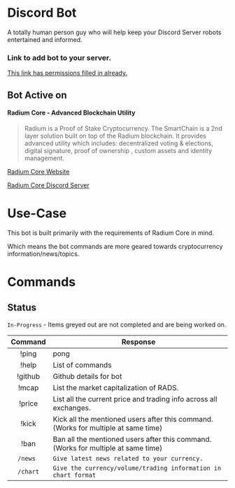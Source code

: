 # Discord Bot
A totally human person guy who will help keep your Discord Server robots entertained and informed.


### Link to add bot to your server.

[This link has permissions filled in already.](https://discordapp.com/api/oauth2/authorize?client_id=653386053356617768&permissions=199686&scope=bot)

## Bot Active on

#### Radium Core - Advanced Blockchain Utility
>Radium is a Proof of Stake Cryptocurrency. The SmartChain is a 2nd layer solution built on top of the Radium blockchain. It provides advanced utility which includes: decentralized voting & elections, digital signature, proof of ownership , custom assets and identity management.


[Radium Core Website](https://radiumcore.org/)


[Radium Core Discord Server](https://discordapp.com/invite/8nkn2VY)

# Use-Case

This bot is built primarily with the requirements of Radium Core in mind.


Which means the bot commands are more geared towards cryptocurrency information/news/topics.


# Commands

## Status
`In-Progress` - Items greyed out are not completed and are being worked on.

|   Command  | Response                                                          |
|:----------:|-------------------------------------------------------------------|
| !ping      | pong                                                              |
| !help      | List of commands                                                  |
| !github    | Github details for bot                                            |
| !mcap | List the market capitalization of RADS.                  |
| !price     | List all the current price and trading info across all exchanges. |
| !kick     | Kick all the mentioned users after this command. (Works for multiple at same time) |
| !ban     | Ban all the mentioned users after this command. (Works for multiple at same time) |
| `/news `     | `Give latest news related to your currency. `                       |
| `/chart`     | `Give the currency/volume/trading information in chart format`      |
